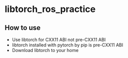 libtorch_ros_practice
====

## How to use
* Use libtorch for CXX11 ABI not pre-CXX11 ABI
* libtorch installed with pytorch by pip is pre-CXX11 ABI
* Download libtorch to your home

